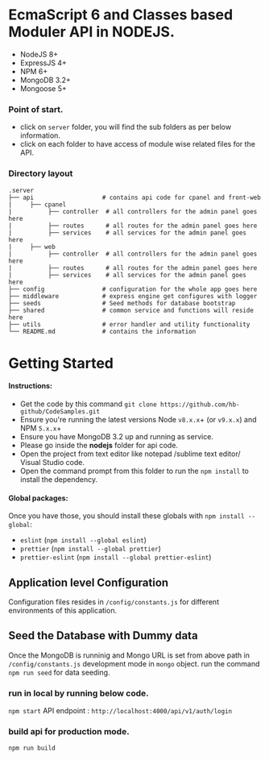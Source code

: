 # EcmaScript 6 and Classes based Moduler API in NODEJS.

 * NodeJS 8+ 
 * ExpressJS 4+
 * NPM 6+
 * MongoDB 3.2+
 * Mongoose 5+


### Point of start.

 * click on ```server``` folder, you will find the sub folders as per below information. 
 * click on each folder to have access of module wise related files for the API.

### Directory layout

    .server
    ├── api                   # contains api code for cpanel and front-web
    |     ├── cpanel
    |          ├── controller  # all controllers for the admin panel goes here
    |          ├── routes      # all routes for the admin panel goes here
    |          ├── services    # all services for the admin panel goes here
    |     ├── web
    |          ├── controller  # all controllers for the admin panel goes here
    |          ├── routes      # all routes for the admin panel goes here
    |          ├── services    # all services for the admin panel goes here
    ├── config                # configuration for the whole app goes here 
    ├── middleware            # express engine get configures with logger
    ├── seeds                 # Seed methods for database bootstrap
    ├── shared                # common service and functions will reside here
    ├── utils                 # error handler and utility functionality  
    └── README.md             # contains the information

# Getting Started

#### Instructions: 
  * Get the code by this command ``` git clone https://github.com/hb-github/CodeSamples.git ```
  * Ensure you're running the latest versions Node `v8.x.x`+ (or `v9.x.x`) and NPM `5.x.x`+
  * Ensure you have MongoDB 3.2 up and running as service.
  * Please go inside the **nodejs** folder for api code.
  * Open the project from text editor like notepad /sublime text editor/ Visual Studio code.
  * Open the command prompt from this folder to run the ``` npm install ``` to install the dependency.

#### Global packages:
  Once you have those, you should install these globals with `npm install --global`:
  * `eslint` (`npm install --global eslint`)
  * `prettier` (`npm install --global prettier`)
  * `prettier-eslint` (`npm install --global prettier-eslint`)

## Application level Configuration
Configuration files resides in `/config/constants.js` for different environments of this application.

## Seed the Database with Dummy data
Once the MongoDB is runninig and Mongo URL is set from above path in ```/config/constants.js``` development mode in ``` mongo ``` object.
run the command `npm run seed` for data seeding.

### run in local by running below code.
``` npm start ``` 
API endpoint : ``` http://localhost:4000/api/v1/auth/login ``` 

### build api for production mode.
`npm run build`
